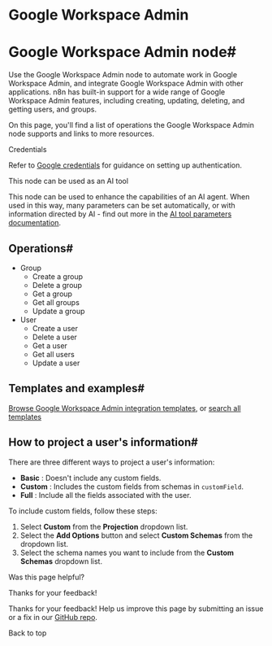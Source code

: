 # Google Workspace Admin

[ ](https://github.com/n8n-io/n8n-docs/edit/main/docs/integrations/builtin/app-nodes/n8n-nodes-base.gsuiteadmin.md "Edit this page")

# Google Workspace Admin node#

Use the Google Workspace Admin node to automate work in Google Workspace Admin, and integrate Google Workspace Admin with other applications. n8n has built-in support for a wide range of Google Workspace Admin features, including creating, updating, deleting, and getting users, and groups. 

On this page, you'll find a list of operations the Google Workspace Admin node supports and links to more resources.

Credentials

Refer to [Google credentials](../../credentials/google/) for guidance on setting up authentication. 

This node can be used as an AI tool

This node can be used to enhance the capabilities of an AI agent. When used in this way, many parameters can be set automatically, or with information directed by AI - find out more in the [AI tool parameters documentation](../../../../advanced-ai/examples/using-the-fromai-function/).

## Operations#

  * Group
    * Create a group
    * Delete a group
    * Get a group
    * Get all groups
    * Update a group
  * User
    * Create a user
    * Delete a user
    * Get a user
    * Get all users
    * Update a user



## Templates and examples#

[Browse Google Workspace Admin integration templates](https://n8n.io/integrations/google-workspace-admin/), or [search all templates](https://n8n.io/workflows/)

## How to project a user's information#

There are three different ways to project a user's information:

  * **Basic** : Doesn't include any custom fields.
  * **Custom** : Includes the custom fields from schemas in `customField`.
  * **Full** : Include all the fields associated with the user.



To include custom fields, follow these steps:

  1. Select **Custom** from the **Projection** dropdown list.
  2. Select the **Add Options** button and select **Custom Schemas** from the dropdown list.
  3. Select the schema names you want to include from the **Custom Schemas** dropdown list.

Was this page helpful? 

Thanks for your feedback! 

Thanks for your feedback! Help us improve this page by submitting an issue or a fix in our [GitHub repo](https://github.com/n8n-io/n8n-docs). 

Back to top 
